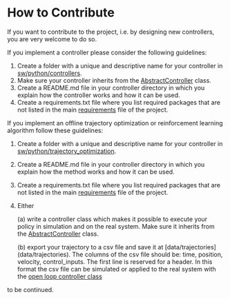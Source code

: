 # How to Contribute

If you want to contribute to the project, i.e. by designing new controllers, you are very welcome to do so. 

If you implement a controller please consider the following guidelines:

1. Create a folder with a unique and descriptive name for your controller in [sw/python/controllers](sw/python/controllers).
2. Make sure your controller inherits from the [AbstractController](sw/python/controllers/abstract_controller.py) class.
3. Create a README.md file in your controller directory in which you explain how the controller works and how it can be used.
4. Create a requirements.txt file where you list required packages that are not listed in the main [requirements](sw/python/requirements.txt) file of the project.


If you implement an offline trajectory optimization or reinforcement learning algorithm follow these guidelines:

1. Create a folder with a unique and descriptive name for your controller in [sw/python/trajectory_optimization](sw/python/trajectory_optimization).
2. Create a README.md file in your controller directory in which you explain how the method works and how it can be used.
3. Create a requirements.txt file where you list required packages that are not listed in the main [requirements](sw/python/requirements.txt) file of the project.
4. Either

    (a) write a controller class which makes it possible to execute your policy in simulation and on the real system. Make sure it  inherits from the [AbstractController](sw/python/controllers/abstract_controller.py) class.

    (b) export your trajectory to a csv file and save it at [data/trajectories] (data/trajectories). The columns of the csv file should be: time, position, velocity, control_inputs. The first line is reserved for a header. In this format the csv file can be simulated or applied to the real system with the [open loop controller class](sw/python/controllers/open_loop/README.md)

to be continued.
